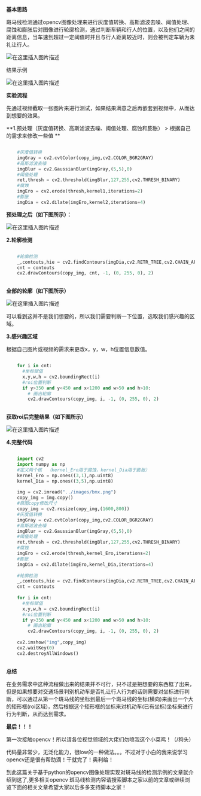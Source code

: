 **基本思路**

斑马线检测通过opencv图像处理来进行灰度值转换、高斯滤波去噪、阈值处理、腐蚀和膨胀后对图像进行轮廓检测，通过判断车辆和行人的位置，以及他们之间的距离信息，当车速到超过一定阈值时并且与行人距离较近时，则会被判定车辆为未礼让行人。

![在这里插入图片描述](https://img.jbzj.com/file_images/article/202011/2020112916580390.jpg)

结果示例

![在这里插入图片描述](https://img.jbzj.com/file_images/article/202011/2020112916580391.jpg)

**实验流程**

先通过视频截取一张图片来进行测试，如果结果满意之后再嵌套到视频中，从而达到想要的效果。

**1.预处理（灰度值转换、高斯滤波去噪、阈值处理、腐蚀和膨胀） > 根据自己的需求来修改一些值 **

```python

    #灰度值转换
    imgGray = cv2.cvtColor(copy_img,cv2.COLOR_BGR2GRAY)
    #高斯滤波去噪
    imgBlur = cv2.GaussianBlur(imgGray,(5,5),0)
    #阈值处理
    ret,thresh = cv2.threshold(imgBlur,127,255,cv2.THRESH_BINARY)
    #腐蚀
    imgEro = cv2.erode(thresh,kernel1,iterations=2)
    #膨胀
    imgDia = cv2.dilate(imgEro,kernel2,iterations=4)
```

**预处理之后（如下图所示）：**  

![在这里插入图片描述](https://img.jbzj.com/file_images/article/202011/2020112916580392.jpg)

**2.轮廓检测**

```python

    #轮廓检测
    _,contouts,hie = cv2.findContours(imgDia,cv2.RETR_TREE,cv2.CHAIN_APPROX_NONE)
    cnt = contouts
    cv2.drawContours(copy_img, cnt, -1, (0, 255, 0), 2)
    
```

**全部的轮廓（如下图所示）**  

![在这里插入图片描述](https://img.jbzj.com/file_images/article/202011/2020112916580493.jpg)

可以看到这并不是我们想要的，所以我们需要判断一下位置，选取我们感兴趣的区域。

**3.感兴趣区域**

根据自己图片或视频的需求来更改x，y，w，h位置信息数值。

```python

    for i in cnt:
      #坐标赋值
      x,y,w,h = cv2.boundingRect(i)
      #roi位置判断
      if y>350 and y<450 and x<1200 and w>50 and h>10:
        # 画出轮廓
        cv2.drawContours(copy_img, i, -1, (0, 255, 0), 2)
    
```

**获取roi后完整结果（如下图所示）**  

![在这里插入图片描述](https://img.jbzj.com/file_images/article/202011/2020112916580494.jpg)

**4.完整代码**

```python

    import cv2
    import numpy as np
    #定义两个核	（kernel_Ero用于腐蚀，kernel_Dia用于膨胀）
    kernel_Ero = np.ones((3,1),np.uint8)
    kernel_Dia = np.ones((3,5),np.uint8)
    
    img = cv2.imread("../images/bmx.png")
    copy_img = img.copy()
    #原图copy修改尺寸
    copy_img = cv2.resize(copy_img,(1600,800))
    #灰度值转换
    imgGray = cv2.cvtColor(copy_img,cv2.COLOR_BGR2GRAY)
    #高斯滤波去噪
    imgBlur = cv2.GaussianBlur(imgGray,(5,5),0)
    #阈值处理
    ret,thresh = cv2.threshold(imgBlur,127,255,cv2.THRESH_BINARY)
    #腐蚀
    imgEro = cv2.erode(thresh,kernel_Ero,iterations=2)
    #膨胀
    imgDia = cv2.dilate(imgEro,kernel_Dia,iterations=4)
    
    #轮廓检测
    _,contouts,hie = cv2.findContours(imgDia,cv2.RETR_TREE,cv2.CHAIN_APPROX_NONE)
    cnt = contouts
    
    for i in cnt:
      #坐标赋值
      x,y,w,h = cv2.boundingRect(i)
      #roi位置判断
      if y>350 and y<450 and x<1200 and w>50 and h>10:
        # 画出轮廓
        cv2.drawContours(copy_img, i, -1, (0, 255, 0), 2)
    
    cv2.imshow("img",copy_img)
    cv2.waitKey(0)
    cv2.destroyAllWindows()
    
```

**总结**

在业务需求中这种流程做出来的结果并不可行，只不过是把想要的东西框了出来，但是如果想要对交通场景判别机动车是否礼让行人行为的话则需要对坐标进行判断，可以通过从第一个斑马线的坐标到最后一个斑马线的坐标(横向)来画出一个大的矩形框(roi区域)，然后根据这个矩形框的坐标来对机动车(已有坐标)坐标来进行行为判断，从而达到需求。

**最后！！！**

第一次接触opencv！所以请各位视觉领域的大佬们勿喷我这个小菜鸡！（/狗头）  

代码量非常少，无泛化能力，很low的一种做法。。。不过对于小白的我来说学习opencv还是很有帮助滴！干就完了！奥利给！

到此这篇关于基于python的opencv图像处理实现对斑马线的检测示例的文章就介绍到这了,更多相关opencv
斑马线检测内容请搜索脚本之家以前的文章或继续浏览下面的相关文章希望大家以后多多支持脚本之家！

